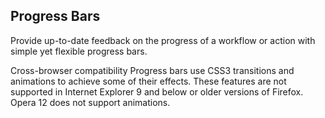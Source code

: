 Progress Bars
---

Provide up-to-date feedback on the progress of a workflow or action with simple yet flexible progress bars.

Cross-browser compatibility
Progress bars use CSS3 transitions and animations to achieve some of their effects. These features are not supported in Internet Explorer 9 and below or older versions of Firefox. Opera 12 does not support animations.